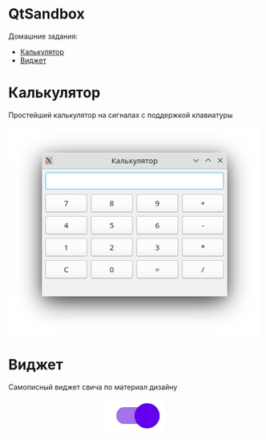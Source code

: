 # QtSandbox

Домашние задания:
* [Калькулятор](#Калькулятор)
* [Виджет](#qwe)

# Калькулятор

Простейший калькулятор на сигналах с поддержкой клавиатуры
<div align="center">
  <img src="img/calc.png">
</div>

# Виджет
Самописный виджет свича по материал дизайну
<div align="center">
  <img src="img/material_design_switch.png">
</div>